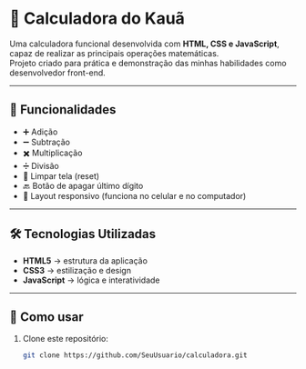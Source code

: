 # 🧮 Calculadora do Kauã

Uma calculadora funcional desenvolvida com **HTML, CSS e JavaScript**, capaz de realizar as principais operações matemáticas.  
Projeto criado para prática e demonstração das minhas habilidades como desenvolvedor front-end.  

---

## 🚀 Funcionalidades
- ➕ Adição  
- ➖ Subtração  
- ✖️ Multiplicação  
- ➗ Divisão  
- 🧹 Limpar tela (reset)  
- 🔙 Botão de apagar último dígito  
- 📱 Layout responsivo (funciona no celular e no computador)  

---

## 🛠️ Tecnologias Utilizadas
- **HTML5** → estrutura da aplicação  
- **CSS3** → estilização e design  
- **JavaScript** → lógica e interatividade  
 

---

## 📂 Como usar
1. Clone este repositório:  
   ```bash
   git clone https://github.com/SeuUsuario/calculadora.git
